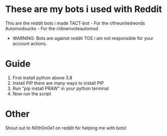# These are my bots i used with Reddit
This are the reddit bots i made
TACT-bot - For the r/theunitedwords
Automodsucks - For the r/downvoteautomod

- WARNING: Bots are against reddit TOS i am not responsible for your account actions.

# Guide
1. First install python above 3.8
2. Install PIP there are many ways to install PIP
3. Run "pip install PRAW" in your python terminal
4. Now run the script

# Other

Shout out to N0th0n0e1 on reddit for helping me with bots!
